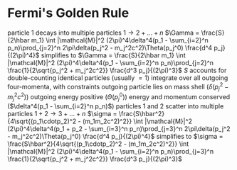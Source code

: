 # Fermi's Golden Rule
particle 1 decays into multiple particles $1 \rightarrow 2 + \ldots + n$
	$\Gamma = \frac{S}{2\hbar m_1} \int |\mathcal{M}|^2 (2\pi)^4\delta^4(p_1 - \sum_{i=2}^n p_n)\prod_{j=2}^n 2\pi\delta(p_j^2 - m_j^2c^2)\Theta(p_j^0) \frac{d^4 p_j}{(2\pi)^4}$
		simplifies to $\Gamma = \frac{S}{2\hbar m_1} \int |\mathcal{M}|^2 (2\pi)^4\delta^4(p_1 - \sum_{i=2}^n p_n)\prod_{j=2}^n \frac{1}{2\sqrt{p_j^2 + m_j^2c^2}} \frac{d^3 p_j}{(2\pi)^3}$
	$S$ accounts for double-counting identical particles (usually $=1$)
	integrate over all outgoing four-momenta, with constraints
		outgoing particle lies on mass shell ($\delta(p_j^2 - m_j^2c^2)$)
		outgoing energy positive ($\Theta(p_j^0)$)
		energy and momentum conserved ($\delta^4(p_1 - \sum_{i=2}^n p_n)$)
particles 1 and 2 scatter into multiple particles $1 + 2 \rightarrow 3 + \ldots  + n$
	$\sigma = \frac{S\hbar^2}{4\sqrt{(p_1\cdotp_2)^2 - (m_1m_2c^2)^2}} \int |\mathcal{M}|^2 (2\pi)^4\delta^4(p_1 + p_2 - \sum_{i=3}^n p_n)\prod_{j=3}^n 2\pi\delta(p_j^2 - m_j^2c^2)\Theta(p_j^0) \frac{d^4 p_j}{(2\pi)^4}$
		simplifies to $\sigma = \frac{S\hbar^2}{4\sqrt{(p_1\cdotp_2)^2 - (m_1m_2c^2)^2}} \int |\mathcal{M}|^2 (2\pi)^4\delta^4(p_1 - \sum_{i=2}^n p_n)\prod_{j=3}^n \frac{1}{2\sqrt{p_j^2 + m_j^2c^2}} \frac{d^3 p_j}{(2\pi)^3}$